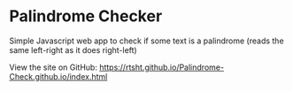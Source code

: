 # Palindrome Checker

Simple Javascript web app to check if some text is a palindrome (reads the same left-right as it does right-left)

View the site on GitHub: https://rtsht.github.io/Palindrome-Check.github.io/index.html
